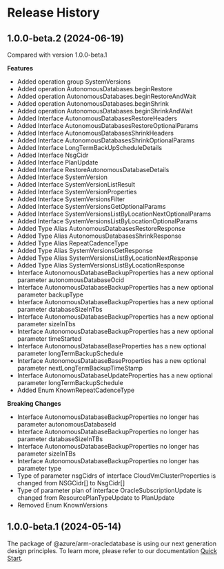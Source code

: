 # Release History
    
## 1.0.0-beta.2 (2024-06-19)
Compared with version 1.0.0-beta.1
    
**Features**

  - Added operation group SystemVersions
  - Added operation AutonomousDatabases.beginRestore
  - Added operation AutonomousDatabases.beginRestoreAndWait
  - Added operation AutonomousDatabases.beginShrink
  - Added operation AutonomousDatabases.beginShrinkAndWait
  - Added Interface AutonomousDatabasesRestoreHeaders
  - Added Interface AutonomousDatabasesRestoreOptionalParams
  - Added Interface AutonomousDatabasesShrinkHeaders
  - Added Interface AutonomousDatabasesShrinkOptionalParams
  - Added Interface LongTermBackUpScheduleDetails
  - Added Interface NsgCidr
  - Added Interface PlanUpdate
  - Added Interface RestoreAutonomousDatabaseDetails
  - Added Interface SystemVersion
  - Added Interface SystemVersionListResult
  - Added Interface SystemVersionProperties
  - Added Interface SystemVersionsFilter
  - Added Interface SystemVersionsGetOptionalParams
  - Added Interface SystemVersionsListByLocationNextOptionalParams
  - Added Interface SystemVersionsListByLocationOptionalParams
  - Added Type Alias AutonomousDatabasesRestoreResponse
  - Added Type Alias AutonomousDatabasesShrinkResponse
  - Added Type Alias RepeatCadenceType
  - Added Type Alias SystemVersionsGetResponse
  - Added Type Alias SystemVersionsListByLocationNextResponse
  - Added Type Alias SystemVersionsListByLocationResponse
  - Interface AutonomousDatabaseBackupProperties has a new optional parameter autonomousDatabaseOcid
  - Interface AutonomousDatabaseBackupProperties has a new optional parameter backupType
  - Interface AutonomousDatabaseBackupProperties has a new optional parameter databaseSizeInTbs
  - Interface AutonomousDatabaseBackupProperties has a new optional parameter sizeInTbs
  - Interface AutonomousDatabaseBackupProperties has a new optional parameter timeStarted
  - Interface AutonomousDatabaseBaseProperties has a new optional parameter longTermBackupSchedule
  - Interface AutonomousDatabaseBaseProperties has a new optional parameter nextLongTermBackupTimeStamp
  - Interface AutonomousDatabaseUpdateProperties has a new optional parameter longTermBackupSchedule
  - Added Enum KnownRepeatCadenceType

**Breaking Changes**

  - Interface AutonomousDatabaseBackupProperties no longer has parameter autonomousDatabaseId
  - Interface AutonomousDatabaseBackupProperties no longer has parameter databaseSizeInTBs
  - Interface AutonomousDatabaseBackupProperties no longer has parameter sizeInTBs
  - Interface AutonomousDatabaseBackupProperties no longer has parameter type
  - Type of parameter nsgCidrs of interface CloudVmClusterProperties is changed from NSGCidr[] to NsgCidr[]
  - Type of parameter plan of interface OracleSubscriptionUpdate is changed from ResourcePlanTypeUpdate to PlanUpdate
  - Removed Enum KnownVersions
    
    
## 1.0.0-beta.1 (2024-05-14)

The package of @azure/arm-oracledatabase is using our next generation design principles. To learn more, please refer to our documentation [Quick Start](https://aka.ms/azsdk/js/mgmt/quickstart).
